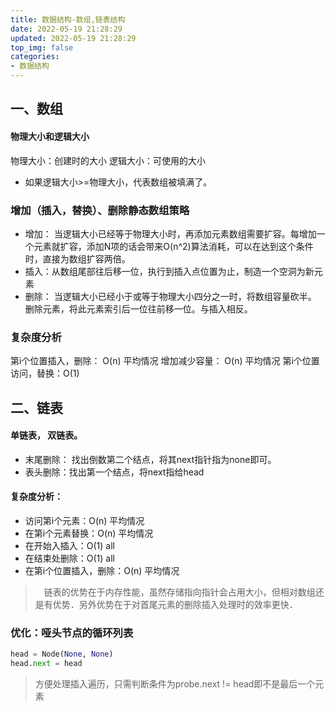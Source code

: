 ```yaml
---
title: 数据结构-数组,链表结构
date: 2022-05-19 21:28:29
updated: 2022-05-19 21:28:29
top_img: false
categories:
- 数据结构
---
```


## 一、数组

#### 物理大小和逻辑大小
物理大小：创建时的大小
逻辑大小：可使用的大小
* 如果逻辑大小>=物理大小，代表数组被填满了。

### 增加（插入，替换）、删除静态数组策略

* 增加： 当逻辑大小已经等于物理大小时，再添加元素数组需要扩容。每增加一个元素就扩容，添加N项的话会带来O(n^2)算法消耗，可以在达到这个条件时，直接为数组扩容两倍。
* 插入：从数组尾部往后移一位，执行到插入点位置为止，制造一个空洞为新元素
* 删除： 当逻辑大小已经小于或等于物理大小四分之一时，将数组容量砍半。
删除元素，将此元素索引后一位往前移一位。与插入相反。

### 复杂度分析
第i个位置插入，删除： O(n) 平均情况
增加减少容量： O(n) 平均情况
第i个位置访问，替换：O(1)


## 二、链表

#### 单链表， 双链表。
* 末尾删除： 找出倒数第二个结点，将其next指针指为none即可。
* 表头删除：找出第一个结点，将next指给head

#### 复杂度分析：
* 访问第i个元素：O(n) 平均情况
* 在第i个元素替换：O(n) 平均情况
* 在开始入插入：O(1) all
* 在结束处删除：O(1) all
* 在第i个位置插入，删除：O(n) 平均情况

>　链表的优势在于内存性能，虽然存储指向指针会占用大小，但相对数组还是有优势．另外优势在于对首尾元素的删除插入处理时的效率更快．

### 优化：哑头节点的循环列表
```python
head = Node(None, None)
head.next = head
```
> 方便处理插入遍历，只需判断条件为probe.next != head即不是最后一个元素





